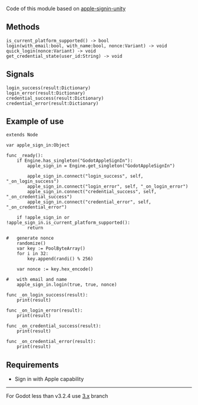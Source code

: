 Code of this module based on [apple-signin-unity
](https://github.com/lupidan/apple-signin-unity)

## Methods

```gdscript
is_current_platform_supported() -> bool
login(with_email:bool, with_name:bool, nonce:Variant) -> void
quick_login(nonce:Variant) -> void
get_credential_state(user_id:String) -> void
```

## Signals

```gdscript
login_success(result:Dictionary)
login_error(result:Dictionary)
credential_success(result:Dictionary)
credential_error(result:Dictionary)
```

## Example of use

```gdscript
extends Node

var apple_sign_in:Object

func _ready():
	if Engine.has_singleton("GodotAppleSignIn"):
		apple_sign_in = Engine.get_singleton("GodotAppleSignIn")
		
		apple_sign_in.connect("login_success", self, "_on_login_success")
		apple_sign_in.connect("login_error", self, "_on_login_error")
		apple_sign_in.connect("credential_success", self, "_on_credential_success")
		apple_sign_in.connect("credential_error", self, "_on_credential_error")
		
	if !apple_sign_in or !apple_sign_in.is_current_platform_supported():
		return
	
#	generate nonce
	randomize()
	var key := PoolByteArray()
	for i in 32:
		key.append(randi() % 256)
		
	var nonce := key.hex_encode()
	
#	with email and name
	apple_sign_in.login(true, true, nonce)
	
func _on_login_success(result):
	print(result)
	
func _on_login_error(result):
	print(result)
	
func _on_credential_success(result):
	print(result)
	
func _on_credential_error(result):
	print(result)
```

## Requirements

- Sign in with Apple capability

---
For Godot less than v3.2.4 use [3.x](https://github.com/Wild-Pluto/godot-apple-signin/tree/3.x) branch
